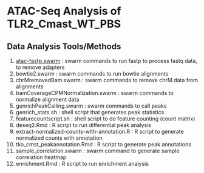 # ATAC-Seq Analysis of TLR2_Cmast_WT_PBS

## Data Analysis Tools/Methods

1. [atac-fastp.swarm](Tools/atac-fastp.swarm)  : swarm commands to run fastp to process fastq data, to remove adapters
2. bowtie2.swarm : swarm commands to run bowtie alignments
3. chrMremovedBam.swarm : swarm commands to remove chrM data from alignments
4. bamCoverageCPMNormalization.swarm : swarm commands to normalize alignment data
5. genrichPeakCalling.swarm : swarm commands to call peaks
6. genrich_stats.sh : shell script that generates peak statistics
7. featurecountscript.sh : shell script to do feature counting (count matrix)
8. deseq2.Rmd : R script to run differential peak analysis
9. extract-normalized-counts-with-annotation.R : R script to generate normalized counts with annotation
10. tko_cmst_peakannotation.Rmd : R script to generate peak annotations
11. sample_correlation.swarm : swarm command to generate sample correlation heatmap
12. enrichment.Rmd : R script to run enrichment analysis
